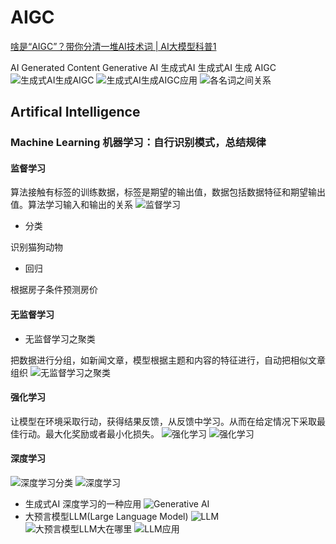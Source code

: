 # AIGC
[啥是“AIGC”？带你分清一堆AI技术词 | AI大模型科普1](https://www.bilibili.com/video/BV1oy4y1A7aW)

AI Generated Content
Generative AI 生成式AI
生成式AI  生成   AIGC
![生成式AI生成AIGC](image/AIGC/1713573166824.png)
![生成式AI生成AIGC应用](image/AIGC/1713573274227.png)
![各名词之间关系](image/AIGC/1713573359128.png)

## Artifical Intelligence

### Machine Learning 机器学习：自行识别模式，总结规律

#### 监督学习
算法接触有标签的训练数据，标签是期望的输出值，数据包括数据特征和期望输出值。算法学习输入和输出的关系
![监督学习](image/AIGC/1713573839146.png)
- 分类

识别猫狗动物
- 回归

根据房子条件预测房价

#### 无监督学习
- 无监督学习之聚类

把数据进行分组，如新闻文章，模型根据主题和内容的特征进行，自动把相似文章组织
![无监督学习之聚类](image/AIGC/1713574825205.png)
#### 强化学习
让模型在环境采取行动，获得结果反馈，从反馈中学习。从而在给定情况下采取最佳行动。最大化奖励或者最小化损失。
![强化学习](image/AIGC/1713574999645.png)
![强化学习](image/AIGC/1713579736750.png)  

#### 深度学习
![深度学习分类](image/AIGC/1713579797917.png)
![深度学习](image/AIGC/1713579773100.png)
- 生成式AI
  深度学习的一种应用
  ![Generative AI](image/AIGC/1713579868947.png)
- 大预言模型LLM(Large Language Model)
  ![LLM](image/AIGC/1713579983483.png)
  ![大预言模型LLM大在哪里](image/AIGC/1713580005912.png)
  ![LLM应用](image/AIGC/1713580039515.png)

